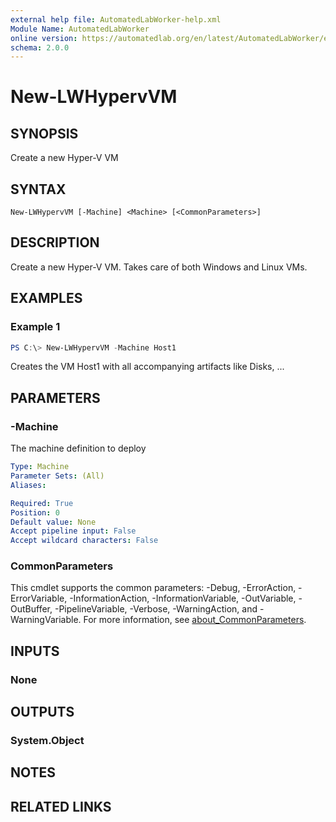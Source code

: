 ```yaml
---
external help file: AutomatedLabWorker-help.xml
Module Name: AutomatedLabWorker
online version: https://automatedlab.org/en/latest/AutomatedLabWorker/en-us/New-LWHypervVM
schema: 2.0.0
---
```


# New-LWHypervVM

## SYNOPSIS
Create a new Hyper-V VM

## SYNTAX

```
New-LWHypervVM [-Machine] <Machine> [<CommonParameters>]
```

## DESCRIPTION
Create a new Hyper-V VM.
Takes care of both Windows and Linux VMs.

## EXAMPLES

### Example 1
```powershell
PS C:\> New-LWHypervVM -Machine Host1
```

Creates the VM Host1 with all accompanying artifacts like Disks, ...

## PARAMETERS

### -Machine
The machine definition to deploy

```yaml
Type: Machine
Parameter Sets: (All)
Aliases:

Required: True
Position: 0
Default value: None
Accept pipeline input: False
Accept wildcard characters: False
```

### CommonParameters
This cmdlet supports the common parameters: -Debug, -ErrorAction, -ErrorVariable, -InformationAction, -InformationVariable, -OutVariable, -OutBuffer, -PipelineVariable, -Verbose, -WarningAction, and -WarningVariable. For more information, see [about_CommonParameters](http://go.microsoft.com/fwlink/?LinkID=113216).

## INPUTS

### None
## OUTPUTS

### System.Object
## NOTES

## RELATED LINKS

